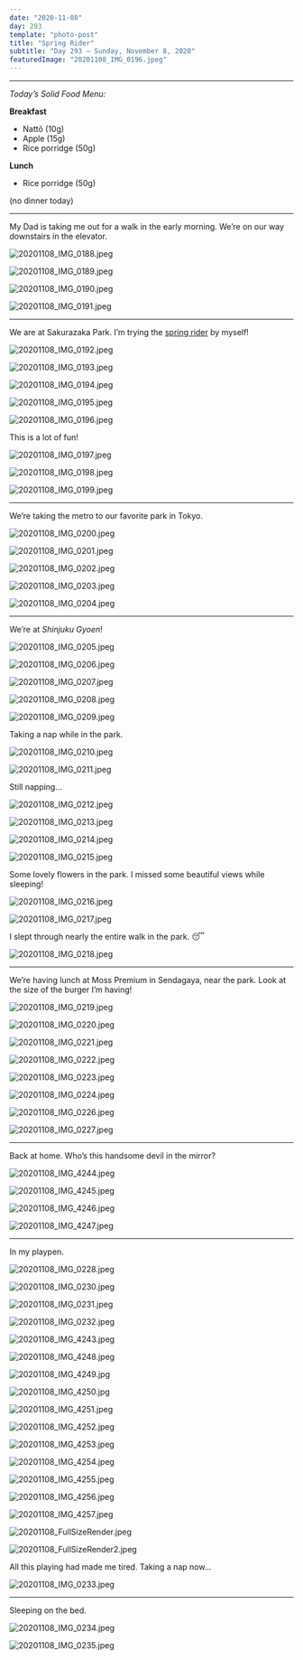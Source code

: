 ```yaml
---
date: "2020-11-08"
day: 293
template: "photo-post"
title: "Spring Rider"
subtitle: "Day 293 – Sunday, November 8, 2020"
featuredImage: "20201108_IMG_0196.jpeg"
---
```


<hr />

_Today’s Solid Food Menu:_

**Breakfast**

- Nattō (10g)
- Apple (15g)
- Rice porridge (50g)

**Lunch**

- Rice porridge (50g)

(no dinner today)

<hr />

My Dad is taking me out for a walk in the early morning. We’re on our way downstairs in the elevator.

![20201108_IMG_0188.jpeg](20201108_IMG_0188.jpeg)

![20201108_IMG_0189.jpeg](20201108_IMG_0189.jpeg)

![20201108_IMG_0190.jpeg](20201108_IMG_0190.jpeg)

![20201108_IMG_0191.jpeg](20201108_IMG_0191.jpeg)

<hr />

We are at Sakurazaka Park. I’m trying the <a href="https://en.wikipedia.org/wiki/Spring_rider">spring rider</a> by myself!

![20201108_IMG_0192.jpeg](20201108_IMG_0192.jpeg)

![20201108_IMG_0193.jpeg](20201108_IMG_0193.jpeg)

![20201108_IMG_0194.jpeg](20201108_IMG_0194.jpeg)

![20201108_IMG_0195.jpeg](20201108_IMG_0195.jpeg)

![20201108_IMG_0196.jpeg](20201108_IMG_0196.jpeg)

This is a lot of fun!

![20201108_IMG_0197.jpeg](20201108_IMG_0197.jpeg)

![20201108_IMG_0198.jpeg](20201108_IMG_0198.jpeg)

![20201108_IMG_0199.jpeg](20201108_IMG_0199.jpeg)

<hr />

We’re taking the metro to our favorite park in Tokyo.

![20201108_IMG_0200.jpeg](20201108_IMG_0200.jpeg)

![20201108_IMG_0201.jpeg](20201108_IMG_0201.jpeg)

![20201108_IMG_0202.jpeg](20201108_IMG_0202.jpeg)

![20201108_IMG_0203.jpeg](20201108_IMG_0203.jpeg)

![20201108_IMG_0204.jpeg](20201108_IMG_0204.jpeg)

<hr />

We’re at *Shinjuku Gyoen*!

![20201108_IMG_0205.jpeg](20201108_IMG_0205.jpeg)

![20201108_IMG_0206.jpeg](20201108_IMG_0206.jpeg)

![20201108_IMG_0207.jpeg](20201108_IMG_0207.jpeg)

![20201108_IMG_0208.jpeg](20201108_IMG_0208.jpeg)

![20201108_IMG_0209.jpeg](20201108_IMG_0209.jpeg)

Taking a nap while in the park.

![20201108_IMG_0210.jpeg](20201108_IMG_0210.jpeg)

![20201108_IMG_0211.jpeg](20201108_IMG_0211.jpeg)

Still napping…

![20201108_IMG_0212.jpeg](20201108_IMG_0212.jpeg)

![20201108_IMG_0213.jpeg](20201108_IMG_0213.jpeg)

![20201108_IMG_0214.jpeg](20201108_IMG_0214.jpeg)

![20201108_IMG_0215.jpeg](20201108_IMG_0215.jpeg)

Some lovely flowers in the park. I missed some beautiful views while sleeping!

![20201108_IMG_0216.jpeg](20201108_IMG_0216.jpeg)

![20201108_IMG_0217.jpeg](20201108_IMG_0217.jpeg)

I slept through nearly the entire walk in the park. 😴

![20201108_IMG_0218.jpeg](20201108_IMG_0218.jpeg)

<hr />

We’re having lunch at Moss Premium in Sendagaya, near the park. Look at the size of the burger I’m having!

![20201108_IMG_0219.jpeg](20201108_IMG_0219.jpeg)

![20201108_IMG_0220.jpeg](20201108_IMG_0220.jpeg)

![20201108_IMG_0221.jpeg](20201108_IMG_0221.jpeg)

![20201108_IMG_0222.jpeg](20201108_IMG_0222.jpeg)

![20201108_IMG_0223.jpeg](20201108_IMG_0223.jpeg)

![20201108_IMG_0224.jpeg](20201108_IMG_0224.jpeg)

![20201108_IMG_0226.jpeg](20201108_IMG_0226.jpeg)

![20201108_IMG_0227.jpeg](20201108_IMG_0227.jpeg)

<hr />

Back at home. Who’s this handsome devil in the mirror?

![20201108_IMG_4244.jpeg](20201108_IMG_4244.jpeg)

![20201108_IMG_4245.jpeg](20201108_IMG_4245.jpeg)

![20201108_IMG_4246.jpeg](20201108_IMG_4246.jpeg)

![20201108_IMG_4247.jpeg](20201108_IMG_4247.jpeg)

<hr />

In my playpen.

![20201108_IMG_0228.jpeg](20201108_IMG_0228.jpeg)

![20201108_IMG_0230.jpeg](20201108_IMG_0230.jpeg)

![20201108_IMG_0231.jpeg](20201108_IMG_0231.jpeg)

![20201108_IMG_0232.jpeg](20201108_IMG_0232.jpeg)

![20201108_IMG_4243.jpeg](20201108_IMG_4243.jpeg)

![20201108_IMG_4248.jpeg](20201108_IMG_4248.jpeg)

![20201108_IMG_4249.jpg](20201108_IMG_4249.jpg)

![20201108_IMG_4250.jpg](20201108_IMG_4250.jpg)

![20201108_IMG_4251.jpeg](20201108_IMG_4251.jpeg)

![20201108_IMG_4252.jpeg](20201108_IMG_4252.jpeg)

![20201108_IMG_4253.jpeg](20201108_IMG_4253.jpeg)

![20201108_IMG_4254.jpeg](20201108_IMG_4254.jpeg)

![20201108_IMG_4255.jpeg](20201108_IMG_4255.jpeg)

![20201108_IMG_4256.jpeg](20201108_IMG_4256.jpeg)

![20201108_IMG_4257.jpeg](20201108_IMG_4257.jpeg)

![20201108_FullSizeRender.jpeg](20201108_FullSizeRender.jpeg)

![20201108_FullSizeRender2.jpeg](20201108_FullSizeRender2.jpeg)

All this playing had made me tired. Taking a nap now…

![20201108_IMG_0233.jpeg](20201108_IMG_0233.jpeg)

<hr />

Sleeping on the bed.

![20201108_IMG_0234.jpeg](20201108_IMG_0234.jpeg)

![20201108_IMG_0235.jpeg](20201108_IMG_0235.jpeg)
